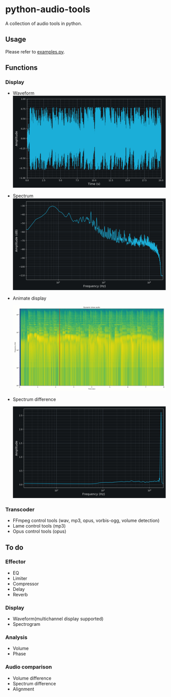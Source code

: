 # python-audio-tools
A collection of audio tools in python.

## Usage
Please refer to [examples.py](/code/examples.py).

## Functions
### Display
* Waveform
  ![image](figs/waveform_example.png)

  

* Spectrum
  ![image](figs/spectrum_example.png)

  

* Animate display

  [![Click to see on youtube](figs/animate_display_example.jpg)](https://youtu.be/XhdznTPnn9E)

  

* Spectrum difference

  ![](figs/spectrum_diff.png)


### Transcoder
* FFmpeg control tools (wav, mp3, opus, vorbis-ogg, volume detection)
* Lame control tools (mp3)
* Opus control tools (opus)

## To do
### Effector
* EQ
* Limiter
* Compressor
* Delay
* Reverb

### Display
* Waveform(multichannel display supported)
* Spectrogram

### Analysis
* Volume
* Phase

### Audio comparison
* Volume difference
* Spectrum difference
* Alignment
